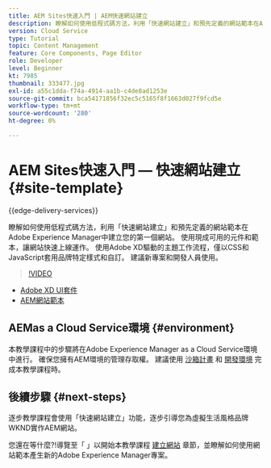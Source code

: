```yaml
---
title: AEM Sites快速入門 | AEM快速網站建立
description: 瞭解如何使用低程式碼方法，利用「快速網站建立」和預先定義的網站範本在Adobe Experience Manager中建立您的第一個網站。 使用現成可用的元件和範本，讓網站快速上線運作。 使用Adobe XD驅動的主題工作流程，僅以CSS和JavaScript套用品牌特定樣式和自訂。 建議新專案和開發人員使用。
version: Cloud Service
type: Tutorial
topic: Content Management
feature: Core Components, Page Editor
role: Developer
level: Beginner
kt: 7985
thumbnail: 333477.jpg
exl-id: a55c1dda-f74a-4914-aa1b-c4de8ad1253e
source-git-commit: bca54171856f32ec5c5165f8f1663d027f9fcd5e
workflow-type: tm+mt
source-wordcount: '280'
ht-degree: 0%

---
```


# AEM Sites快速入門 — 快速網站建立 {#site-template}

{{edge-delivery-services}}

瞭解如何使用低程式碼方法，利用「快速網站建立」和預先定義的網站範本在Adobe Experience Manager中建立您的第一個網站。 使用現成可用的元件和範本，讓網站快速上線運作。 使用Adobe XD驅動的主題工作流程，僅以CSS和JavaScript套用品牌特定樣式和自訂。 建議新專案和開發人員使用。

>[!VIDEO](https://video.tv.adobe.com/v/333477?quality=12&learn=on)

* [Adobe XD UI套件](https://github.com/adobe/aem-site-template-basic/blob/main/files/wireframe.xd)
* [AEM網站範本](https://github.com/adobe/aem-site-template-basic)

## AEMas a Cloud Service環境 {#environment}

本教學課程中的步驟將在Adobe Experience Manager as a Cloud Service環境中進行。 確保您擁有AEM環境的管理存取權。 建議使用 [沙箱計畫](https://experienceleague.adobe.com/docs/experience-manager-cloud-service/onboarding/getting-access/sandbox-programs/introduction-sandbox-programs.html) 和 [開發環境](https://experienceleague.adobe.com/docs/experience-manager-cloud-service/implementing/using-cloud-manager/manage-environments.html) 完成本教學課程時。

## 後續步驟 {#next-steps}

逐步教學課程會使用「快速網站建立」功能，逐步引導您為虛擬生活風格品牌WKND實作AEM網站。

您還在等什麼?!導覽至「 」以開始本教學課程 [建立網站](create-site.md) 章節，並瞭解如何使用網站範本產生新的Adobe Experience Manager專案。
